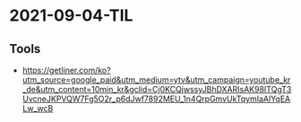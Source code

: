 # 2021-09-04-TIL

## Tools
- https://getliner.com/ko?utm_source=google_paid&utm_medium=ytv&utm_campaign=youtube_kr_de&utm_content=10min_kr&gclid=Cj0KCQjwssyJBhDXARIsAK98ITQgT3UvcneJKPVQW7Fg5O2r_p6dJwf7892MEU_1n4QrpGmvUkTqymIaAlYqEALw_wcB
